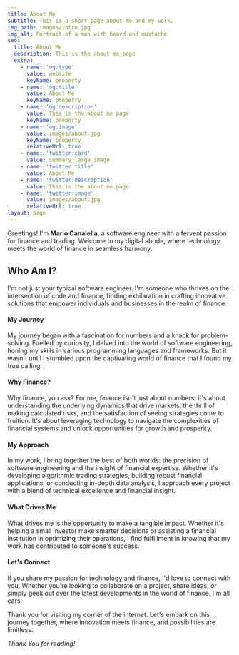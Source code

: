 ```yaml
---
title: About Me
subtitle: This is a short page about me and my work.
img_path: images/intro.jpg
img_alt: Portrait of a man with beard and mustache
seo:
  title: About Me
  description: This is the about me page
  extra:
    - name: 'og:type'
      value: website
      keyName: property
    - name: 'og:title'
      value: About Me
      keyName: property
    - name: 'og:description'
      value: This is the about me page
      keyName: property
    - name: 'og:image'
      value: images/about.jpg
      keyName: property
      relativeUrl: true
    - name: 'twitter:card'
      value: summary_large_image
    - name: 'twitter:title'
      value: About Me
    - name: 'twitter:description'
      value: This is the about me page
    - name: 'twitter:image'
      value: images/about.jpg
      relativeUrl: true
layout: page
---
```


Greetings! I'm **Mario Canalella**, a software engineer with a fervent passion for finance and trading. Welcome to my digital abode, where technology meets the world of finance in seamless harmony.

## Who Am I?

I'm not just your typical software engineer. I'm someone who thrives on the intersection of code and finance, finding exhilaration in crafting innovative solutions that empower individuals and businesses in the realm of finance.

#### My Journey

My journey began with a fascination for numbers and a knack for problem-solving. Fuelled by curiosity, I delved into the world of software engineering, honing my skills in various programming languages and frameworks. But it wasn't until I stumbled upon the captivating world of finance that I found my true calling.

#### Why Finance?

Why finance, you ask? For me, finance isn't just about numbers; it's about understanding the underlying dynamics that drive markets, the thrill of making calculated risks, and the satisfaction of seeing strategies come to fruition. It's about leveraging technology to navigate the complexities of financial systems and unlock opportunities for growth and prosperity.

#### My Approach

In my work, I bring together the best of both worlds: the precision of software engineering and the insight of financial expertise. Whether it's developing algorithmic trading strategies, building robust financial applications, or conducting in-depth data analysis, I approach every project with a blend of technical excellence and financial insight.

#### What Drives Me

What drives me is the opportunity to make a tangible impact. Whether it's helping a small investor make smarter decisions or assisting a financial institution in optimizing their operations, I find fulfillment in knowing that my work has contributed to someone's success.

#### Let's Connect

If you share my passion for technology and finance, I'd love to connect with you. Whether you're looking to collaborate on a project, share ideas, or simply geek out over the latest developments in the world of finance, I'm all ears.

Thank you for visiting my corner of the internet. Let's embark on this journey together, where innovation meets finance, and possibilities are limitless.

*Thank You for reading!*